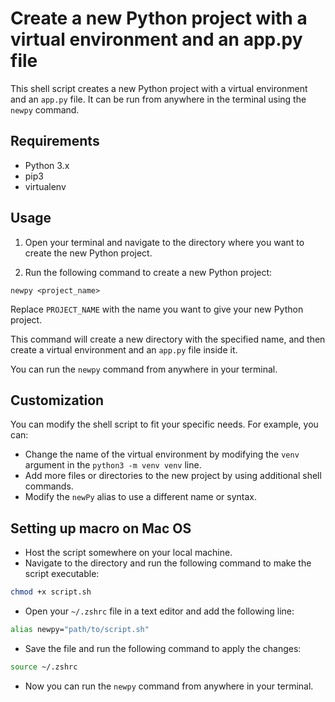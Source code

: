 # Create a new Python project with a virtual environment and an app.py file

This shell script creates a new Python project with a virtual environment and an `app.py` file. It can be run from anywhere in the terminal using the `newpy` command.

## Requirements

- Python 3.x
- pip3
- virtualenv

## Usage

1. Open your terminal and navigate to the directory where you want to create the new Python project.

2. Run the following command to create a new Python project:

```
newpy <project_name>
```

Replace `PROJECT_NAME` with the name you want to give your new Python project.

This command will create a new directory with the specified name, and then create a virtual environment and an `app.py` file inside it.

You can run the `newpy` command from anywhere in your terminal.

## Customization

You can modify the shell script to fit your specific needs. For example, you can:

- Change the name of the virtual environment by modifying the `venv` argument in the `python3 -m venv venv` line.
- Add more files or directories to the new project by using additional shell commands.
- Modify the `newPy` alias to use a different name or syntax.

## Setting up macro on Mac OS

- Host the script somewhere on your local machine.
- Navigate to the directory and run the following command to make the script executable:

```bash
chmod +x script.sh
```

- Open your `~/.zshrc` file in a text editor and add the following line:

```bash
alias newpy="path/to/script.sh"
```

- Save the file and run the following command to apply the changes:

```bash
source ~/.zshrc
```

- Now you can run the `newpy` command from anywhere in your terminal.
